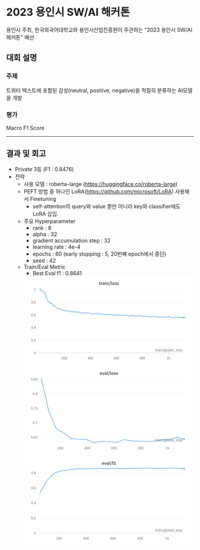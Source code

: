 # 2023 용인시 SW/AI 해커톤
용인시 주최, 한국외국어대학교와 용인시산업진흥원이 주관하는 "2023 용인시 SW/AI 해커톤" 예선


## 대회 설명
### 주제
트위터 텍스트에 포함된 감성(neutral, positive, negative)을 적절히 분류하는 AI모델을 개발

### 평가
Macro F1 Score

---

## 결과 및 회고
- Private 3등 (F1 : 0.8476)
- 전략
  - 사용 모델 : roberta-large (https://huggingface.co/roberta-large)
  - PEFT 방법 중 하나인 LoRA(https://github.com/microsoft/LoRA) 사용해서 Finetuning
    - self-attention의 query와 value 뿐만 아니라 key와 classifier에도 LoRA 삽입.
  - 주요 Hyperparameter
    - rank : 8
    - alpha : 32
    - gradient accumulation step : 32
    - learning rate : 4e-4
    - epochs : 60 (early stopping : 5, 20번째 epoch에서 중단) 
    - seed : 42
  - Train/Eval Metric
    - Best Eval f1 : 0.8641
    <img src='./roberta-largelora8_a32_qkv_ga_train.png'>
    <img src='./roberta-largelora8_a32_qkv_ga_evalloss.png'>
    <img src='./2023_10_16_01_43_roberta-largelora8_a32_qkv_ga_.png'>